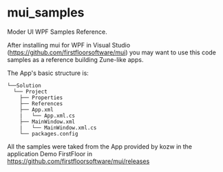 # mui_samples
Moder UI WPF Samples Reference.

After installing mui for WPF in Visual Studio (https://github.com/firstfloorsoftware/mui) you may want to use this code samples as a reference building Zune-like apps.

The App's basic structure is:

    └──Solution
      └── Project
        ├── Properties
        ├── References
        ├── App.xml
        |   └── App.xml.cs
        ├── MainWindow.xml
        |   └── MainWindow.xml.cs  
        └── packages.config
    
All the samples were taked from the App provided by kozw in the application Demo FirstFloor in https://github.com/firstfloorsoftware/mui/releases

